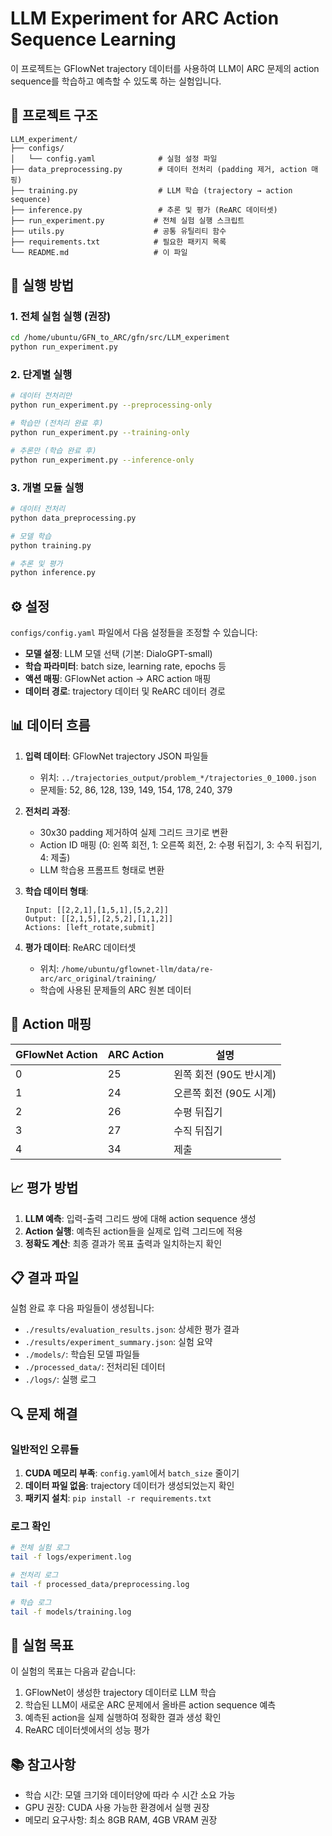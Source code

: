 # LLM Experiment for ARC Action Sequence Learning

이 프로젝트는 GFlowNet trajectory 데이터를 사용하여 LLM이 ARC 문제의 action sequence를 학습하고 예측할 수 있도록 하는 실험입니다.

## 📁 프로젝트 구조

```
LLM_experiment/
├── configs/
│   └── config.yaml              # 실험 설정 파일
├── data_preprocessing.py        # 데이터 전처리 (padding 제거, action 매핑)
├── training.py                  # LLM 학습 (trajectory → action sequence)
├── inference.py                 # 추론 및 평가 (ReARC 데이터셋)
├── run_experiment.py           # 전체 실험 실행 스크립트
├── utils.py                    # 공통 유틸리티 함수
├── requirements.txt            # 필요한 패키지 목록
└── README.md                   # 이 파일
```

## 🚀 실행 방법

### 1. 전체 실험 실행 (권장)

```bash
cd /home/ubuntu/GFN_to_ARC/gfn/src/LLM_experiment
python run_experiment.py
```

### 2. 단계별 실행

```bash
# 데이터 전처리만
python run_experiment.py --preprocessing-only

# 학습만 (전처리 완료 후)
python run_experiment.py --training-only

# 추론만 (학습 완료 후)
python run_experiment.py --inference-only
```

### 3. 개별 모듈 실행

```bash
# 데이터 전처리
python data_preprocessing.py

# 모델 학습
python training.py

# 추론 및 평가
python inference.py
```

## ⚙️ 설정

`configs/config.yaml` 파일에서 다음 설정들을 조정할 수 있습니다:

- **모델 설정**: LLM 모델 선택 (기본: DialoGPT-small)
- **학습 파라미터**: batch size, learning rate, epochs 등
- **액션 매핑**: GFlowNet action → ARC action 매핑
- **데이터 경로**: trajectory 데이터 및 ReARC 데이터 경로

## 📊 데이터 흐름

1. **입력 데이터**: GFlowNet trajectory JSON 파일들
   - 위치: `../trajectories_output/problem_*/trajectories_0_1000.json`
   - 문제들: 52, 86, 128, 139, 149, 154, 178, 240, 379

2. **전처리 과정**:
   - 30x30 padding 제거하여 실제 그리드 크기로 변환
   - Action ID 매핑 (0: 왼쪽 회전, 1: 오른쪽 회전, 2: 수평 뒤집기, 3: 수직 뒤집기, 4: 제출)
   - LLM 학습용 프롬프트 형태로 변환

3. **학습 데이터 형태**:
   ```
   Input: [[2,2,1],[1,5,1],[5,2,2]]
   Output: [[2,1,5],[2,5,2],[1,1,2]]
   Actions: [left_rotate,submit]
   ```

4. **평가 데이터**: ReARC 데이터셋
   - 위치: `/home/ubuntu/gflownet-llm/data/re-arc/arc_original/training/`
   - 학습에 사용된 문제들의 ARC 원본 데이터

## 🔧 Action 매핑

| GFlowNet Action | ARC Action | 설명 |
|-----------------|------------|------|
| 0 | 25 | 왼쪽 회전 (90도 반시계) |
| 1 | 24 | 오른쪽 회전 (90도 시계) |
| 2 | 26 | 수평 뒤집기 |
| 3 | 27 | 수직 뒤집기 |
| 4 | 34 | 제출 |

## 📈 평가 방법

1. **LLM 예측**: 입력-출력 그리드 쌍에 대해 action sequence 생성
2. **Action 실행**: 예측된 action들을 실제로 입력 그리드에 적용
3. **정확도 계산**: 최종 결과가 목표 출력과 일치하는지 확인

## 📋 결과 파일

실험 완료 후 다음 파일들이 생성됩니다:

- `./results/evaluation_results.json`: 상세한 평가 결과
- `./results/experiment_summary.json`: 실험 요약
- `./models/`: 학습된 모델 파일들
- `./processed_data/`: 전처리된 데이터
- `./logs/`: 실행 로그

## 🔍 문제 해결

### 일반적인 오류들

1. **CUDA 메모리 부족**: `config.yaml`에서 `batch_size` 줄이기
2. **데이터 파일 없음**: trajectory 데이터가 생성되었는지 확인
3. **패키지 설치**: `pip install -r requirements.txt`

### 로그 확인

```bash
# 전체 실험 로그
tail -f logs/experiment.log

# 전처리 로그
tail -f processed_data/preprocessing.log

# 학습 로그
tail -f models/training.log
```

## 🎯 실험 목표

이 실험의 목표는 다음과 같습니다:

1. GFlowNet이 생성한 trajectory 데이터로 LLM 학습
2. 학습된 LLM이 새로운 ARC 문제에서 올바른 action sequence 예측
3. 예측된 action을 실제 실행하여 정확한 결과 생성 확인
4. ReARC 데이터셋에서의 성능 평가

## 📚 참고사항

- 학습 시간: 모델 크기와 데이터양에 따라 수 시간 소요 가능
- GPU 권장: CUDA 사용 가능한 환경에서 실행 권장
- 메모리 요구사항: 최소 8GB RAM, 4GB VRAM 권장